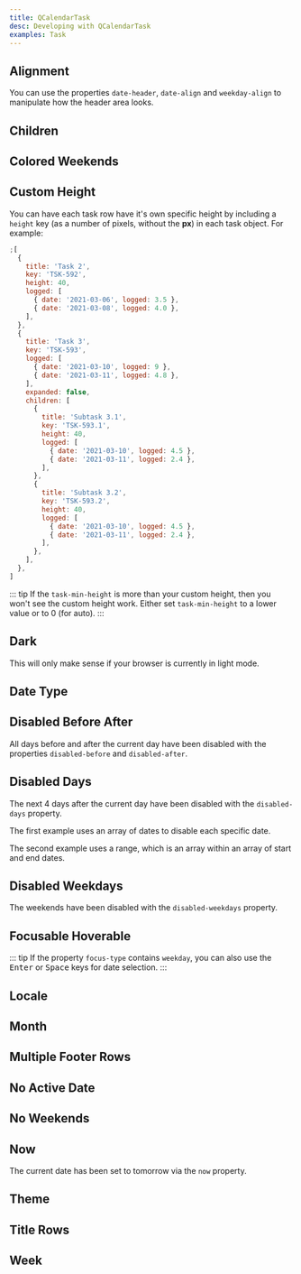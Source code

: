 ```yaml
---
title: QCalendarTask
desc: Developing with QCalendarTask
examples: Task
---
```


<script import>
import QCalendarTaskApi from '@quasar/quasar-ui-qcalendar/dist/api/QCalendarTask.json'
</script>

<MarkdownApi :api="QCalendarTaskApi" name="QCalendarTask"/>

## Alignment

You can use the properties `date-header`, `date-align` and `weekday-align` to manipulate how the header area looks.

<MarkdownExample title="Alignment" file="TaskAlignment" no-github no-edit/>

## Children

<MarkdownExample title="Children" file="TaskChildren" no-github no-edit/>

## Colored Weekends

<MarkdownExample title="Colored Weekends" file="TaskColoredWeekends" no-github no-edit/>

## Custom Height

You can have each task row have it's own specific height by including a `height` key (as a number of pixels, without the **px**) in each task object. For example:

```js
;[
  {
    title: 'Task 2',
    key: 'TSK-592',
    height: 40,
    logged: [
      { date: '2021-03-06', logged: 3.5 },
      { date: '2021-03-08', logged: 4.0 },
    ],
  },
  {
    title: 'Task 3',
    key: 'TSK-593',
    logged: [
      { date: '2021-03-10', logged: 9 },
      { date: '2021-03-11', logged: 4.8 },
    ],
    expanded: false,
    children: [
      {
        title: 'Subtask 3.1',
        key: 'TSK-593.1',
        height: 40,
        logged: [
          { date: '2021-03-10', logged: 4.5 },
          { date: '2021-03-11', logged: 2.4 },
        ],
      },
      {
        title: 'Subtask 3.2',
        key: 'TSK-593.2',
        height: 40,
        logged: [
          { date: '2021-03-10', logged: 4.5 },
          { date: '2021-03-11', logged: 2.4 },
        ],
      },
    ],
  },
]
```

::: tip
If the `task-min-height` is more than your custom height, then you won't see the custom height work. Either set `task-min-height` to a lower value or to 0 (for auto).
:::

<MarkdownExample title="Custom Height" file="TaskCustomHeight" no-github no-edit/>

## Dark

This will only make sense if your browser is currently in light mode.

<MarkdownExample title="Dark" file="TaskDark" no-github no-edit/>

## Date Type

<MarkdownExample title="Date Type" file="TaskDateType" no-github no-edit/>

## Disabled Before After

All days before and after the current day have been disabled with the properties `disabled-before` and `disabled-after`.

<MarkdownExample title="Disabled Before After" file="TaskDisabledBeforeAfter" no-github no-edit/>

## Disabled Days

The next 4 days after the current day have been disabled with the `disabled-days` property.

The first example uses an array of dates to disable each specific date.

The second example uses a range, which is an array within an array of start and end dates.

<MarkdownExample title="Disabled Days" file="TaskDisabledDays" no-github no-edit/>

## Disabled Weekdays

The weekends have been disabled with the `disabled-weekdays` property.

<MarkdownExample title="Disabled Weekdays" file="TaskDisabledWeekdays" no-github no-edit/>

## Focusable Hoverable

::: tip
If the property `focus-type` contains `weekday`, you can also use the <kbd>Enter</kbd> or <kbd>Space</kbd> keys for date selection.
:::

<MarkdownExample title="Focusable Hoverable" file="TaskFocusableHoverable" no-github no-edit/>

## Locale

<MarkdownExample title="Locale" file="TaskLocale" no-github no-edit/>

## Month

<MarkdownExample title="Month" file="TaskMonth" no-github no-edit/>

## Multiple Footer Rows

<MarkdownExample title="Multiple Footer Rows" file="TaskMultipleFooterRows" no-github no-edit/>

## No Active Date

<MarkdownExample title="No Active Date" file="TaskNoActiveDate" no-github no-edit/>

## No Weekends

<MarkdownExample title="No Weekends" file="TaskNoWeekends" no-github no-edit/>

## Now

The current date has been set to tomorrow via the `now` property.

<MarkdownExample title="Now" file="TaskNow" no-github no-edit/>

## Theme

<MarkdownExample title="Theme" file="TaskTheme" no-github no-edit/>

## Title Rows

<MarkdownExample title="Title Rows" file="TaskTitleRows" no-github no-edit/>

## Week

<MarkdownExample title="Week" file="TaskWeek" no-github no-edit/>
